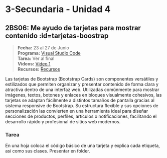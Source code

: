 # 3-Secundaria - Unidad 4

<div class="currentTheme">

## 2BS06: Me ayudo de tarjetas para mostrar contenido :id=tarjetas-boostrap

> <i class="bi bi-calendar"></i> **Fecha:** 23 al 27 de Junio<br><i class="bi bi-window-desktop"></i> **Programa:** [Visual Studio Code](https://code.visualstudio.com/)<br><i class="bi bi-calendar-check"></i> **Tarea:** Ver al final<br><i class="bi bi-play-btn"></i> **Videos:** [Video 1](https://www.youtube.com/watch?v=3ZWbFHjGc9I)<br><i class="bi bi-briefcase"></i> **Recursos:** [Recursos](https://drive.google.com/drive/folders/1sS6GGJK9ZJz4Go2m57zzpjfSGLDMH5jn?usp=sharing)

Las tarjetas de Bootstrap (Bootstrap Cards) son componentes versátiles y estilizados que permiten organizar y presentar contenido de forma clara y atractiva dentro de una interfaz web. Utilizadas comúnmente para mostrar imágenes, textos, botones y enlaces en bloques visualmente cohesivos, las tarjetas se adaptan fácilmente a distintos tamaños de pantalla gracias al sistema responsive de Bootstrap. Su estructura flexible y sus opciones de personalización las convierten en una herramienta ideal para diseñar secciones de productos, perfiles, artículos o notificaciones, facilitando el desarrollo rápido y profesional de sitios web modernos.

### Tarea

En una hoja coloca el código básico de una tarjeta y explica cada etiqueta, así como sus clases. Presentar en folder.

</div>
